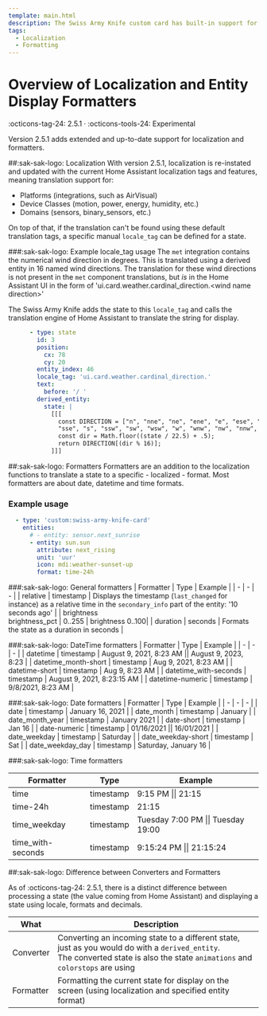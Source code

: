 ```yaml
---
template: main.html
description: The Swiss Army Knife custom card has built-in support for Theming, color swatches and color palettes. This support is aimed to re-use colors with support for light and dark modes.
tags:
  - Localization
  - Formatting
---
```

<!-- GT/GL -->
# Overview of Localization and Entity Display Formatters
:octicons-tag-24: 2.5.1 · :octicons-tools-24: Experimental

Version 2.5.1 adds extended and up-to-date support for localization and formatters.

##:sak-sak-logo: Localization
With version 2.5.1, localization is re-instated and updated with the current Home Assistant localization tags and features, meaning translation support for:

- Platforms (integrations, such as AirVisual)
- Device Classes (motion, power, energy, humidity, etc.)
- Domains (sensors, binary_sensors, etc.)

On top of that, if the translation can't be found using these default translation tags, a specific manual `locale_tag` can be defined for a state.

###:sak-sak-logo: Example locale_tag usage
The `met` integration contains the numerical wind direction in degrees. This is translated using a derived entity in 16 named wind directions. The translation for these wind directions is not present in the `met` component translations, but _is_ in the Home Assistant UI in the form of 'ui.card.weather.cardinal_direction.<wind name direction\>'

The Swiss Army Knife adds the state to this `locale_tag` and calls the translation engine of Home Assistant to translate the string for display.

```yaml linenums="1" title="From (updated) view-sake1.yml" hl_lines="8"
      - type: state
        id: 3
        position:
          cx: 78
          cy: 20
        entity_index: 46
        locale_tag: 'ui.card.weather.cardinal_direction.'
        text:
          before: '/ '
        derived_entity:
          state: |
            [[[
              const DIRECTION = ["n", "nne", "ne", "ene", "e", "ese", "se",
              "sse", "s", "ssw", "sw", "wsw", "w", "wnw", "nw", "nnw", ];
              const dir = Math.floor((state / 22.5) + .5);
              return DIRECTION[(dir % 16)];
            ]]]
```

##:sak-sak-logo: Formatters
Formatters are an addition to the localization functions to translate a state to a specific - localized - format. Most formatters are about date, datetime and time formats.

### Example usage

```yaml linenums="1" title="From (updated) view-sake1.yml" hl_lines="8"
  - type: 'custom:swiss-army-knife-card'
    entities:
      # - entity: sensor.next_sunrise
      - entity: sun.sun
        attribute: next_rising
        unit: 'uur'
        icon: mdi:weather-sunset-up
        format: time-24h
```

###:sak-sak-logo: General formatters
| Formatter | Type | Example |
| - | - | - |
| relative | timestamp | Displays the timestamp (`last_changed` for instance) as a relative time in the `secondary_info` part of the entity: '10 seconds ago' |
| brightness <br>brightness_pct | 0..255 | brightness 0..100|
| duration | seconds | Formats the state as a duration in seconds |

###:sak-sak-logo: DateTime formatters
| Formatter | Type | Example |
| - | - | - |
| datetime | timestamp | August 9, 2021, 8:23 AM \|\| August 9, 2023, 8:23 |
| datetime_month-short | timestamp | Aug 9, 2021, 8:23 AM |
| datetime-short | timestamp | Aug 9, 8:23 AM |
| datetime_with-seconds | timestamp | August 9, 2021, 8:23:15 AM |
| datetime-numeric | timestamp | 9/8/2021, 8:23 AM |

###:sak-sak-logo: Date formatters
| Formatter | Type | Example |
| - | - | - |
| date | timestamp | January 16, 2021 |
| date_month | timestamp | January |
| date_month_year | timestamp | January 2021 |
| date-short | timestamp | Jan 16 |
| date-numeric | timestamp | 01/16/2021 \|\| 16/01/2021 |
| date_weekday | timestamp | Saturday |
| date_weekday-short | timestamp | Sat  |
| date_weekday_day | timestamp | Saturday, January 16 |

###:sak-sak-logo: Time formatters

| Formatter | Type | Example |
| - | - | - |
| time | timestamp | 9:15 PM \|\| 21:15 |
| time-24h | timestamp | 21:15 |
| time_weekday | timestamp | Tuesday 7:00 PM \|\| Tuesday 19:00 |
| time_with-seconds | timestamp | 9:15:24 PM \|\| 21:15:24 |


##:sak-sak-logo: Difference between Converters and Formatters

As of :octicons-tag-24: 2.5.1, there is a distinct difference between processing a state (the value coming from Home Assistant) and displaying a state using locale, formats and decimals.

| What | Description |
| - | - |
| Converter | Converting an incoming state to a different state, just as you would do with a `derived_entity`. <br>The converted state is also the state `animations` and `colorstops` are using |
| Formatter | Formatting the current state for display on the screen (using localization and specified entity format) |
